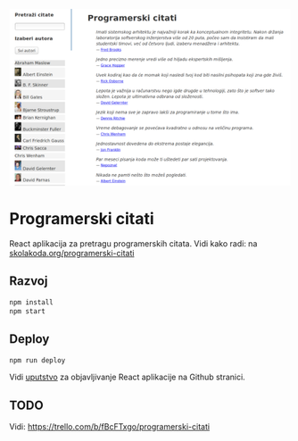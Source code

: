 [![](screen.png)](https://skolakoda.org/programerski-citati/)

# Programerski citati

React aplikacija za pretragu programerskih citata. Vidi kako radi: na [skolakoda.org/programerski-citati](https://skolakoda.org/programerski-citati/)

## Razvoj

```
npm install
npm start

```

## Deploy

```
npm run deploy
```

Vidi [uputstvo](https://github.com/facebookincubator/create-react-app/blob/master/packages/react-scripts/template/README.md#github-pages) za objavljivanje React aplikacije na Github stranici.

## TODO

Vidi: https://trello.com/b/fBcFTxgo/programerski-citati
